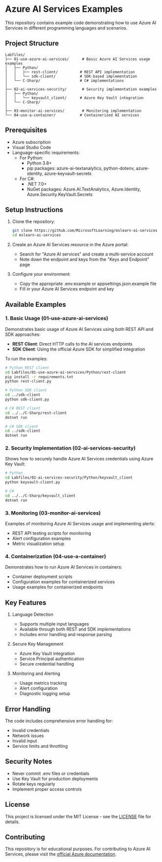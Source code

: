# Azure AI Services Examples

This repository contains example code demonstrating how to use Azure AI Services in different programming languages and scenarios.

## Project Structure

```
Labfiles/
├── 01-use-azure-ai-services/      # Basic Azure AI Services usage examples
│   ├── Python/                    
│   │   ├── rest-client/          # REST API implementation
│   │   └── sdk-client/           # SDK-based implementation
│   └── C-Sharp/                  # C# implementations
│
├── 02-ai-services-security/       # Security implementation examples
│   ├── Python/
│   │   └── keyvault_client/      # Azure Key Vault integration
│   └── C-Sharp/
│
├── 03-monitor-ai-services/        # Monitoring implementation
└── 04-use-a-container/           # Containerized AI services
```

## Prerequisites

- Azure subscription
- Visual Studio Code
- Language-specific requirements:
  - For Python:
    - Python 3.8+
    - pip packages: azure-ai-textanalytics, python-dotenv, azure-identity, azure-keyvault-secrets
  - For C#:
    - .NET 7.0+
    - NuGet packages: Azure.AI.TextAnalytics, Azure.Identity, Azure.Security.KeyVault.Secrets

## Setup Instructions

1. Clone the repository:
   ```bash
   git clone https://github.com/MicrosoftLearning/mslearn-ai-services
   cd mslearn-ai-services
   ```

2. Create an Azure AI Services resource in the Azure portal:
   - Search for "Azure AI services" and create a multi-service account
   - Note down the endpoint and keys from the "Keys and Endpoint" page

3. Configure your environment:
   - Copy the appropriate .env.example or appsettings.json.example file
   - Fill in your Azure AI Services endpoint and key

## Available Examples

### 1. Basic Usage (01-use-azure-ai-services)

Demonstrates basic usage of Azure AI Services using both REST API and SDK approaches:

- **REST Client**: Direct HTTP calls to the AI services endpoints
- **SDK Client**: Using the official Azure SDK for simplified integration

To run the examples:

```bash
# Python REST client
cd Labfiles/01-use-azure-ai-services/Python/rest-client
pip install -r requirements.txt
python rest-client.py

# Python SDK client
cd ../sdk-client
python sdk-client.py

# C# REST client
cd ../../C-Sharp/rest-client
dotnet run

# C# SDK client
cd ../sdk-client
dotnet run
```

### 2. Security Implementation (02-ai-services-security)

Shows how to securely handle Azure AI Services credentials using Azure Key Vault:

```bash
# Python
cd Labfiles/02-ai-services-security/Python/keyvault_client
python keyvault-client.py

# C#
cd ../../C-Sharp/keyvault_client
dotnet run
```

### 3. Monitoring (03-monitor-ai-services)

Examples of monitoring Azure AI Services usage and implementing alerts:

- REST API testing scripts for monitoring
- Alert configuration examples
- Metric visualization setup

### 4. Containerization (04-use-a-container)

Demonstrates how to run Azure AI Services in containers:

- Container deployment scripts
- Configuration examples for containerized services
- Usage examples for containerized endpoints

## Key Features

1. Language Detection
   - Supports multiple input languages
   - Available through both REST and SDK implementations
   - Includes error handling and response parsing

2. Secure Key Management
   - Azure Key Vault integration
   - Service Principal authentication
   - Secure credential handling

3. Monitoring and Alerting
   - Usage metrics tracking
   - Alert configuration
   - Diagnostic logging setup

## Error Handling

The code includes comprehensive error handling for:
- Invalid credentials
- Network issues
- Invalid input
- Service limits and throttling

## Security Notes

- Never commit .env files or credentials
- Use Key Vault for production deployments
- Rotate keys regularly
- Implement proper access controls

## License

This project is licensed under the MIT License - see the [LICENSE](LICENSE) file for details.

## Contributing

This repository is for educational purposes. For contributing to Azure AI Services, please visit the [official Azure documentation](https://docs.microsoft.com/azure/ai-services/).
